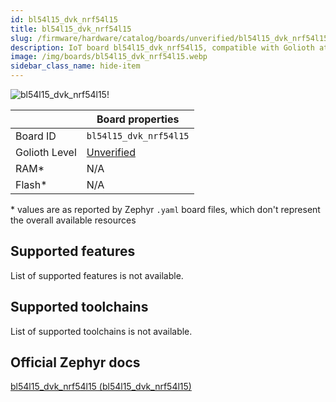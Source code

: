 ```yaml
---
id: bl54l15_dvk_nrf54l15
title: bl54l15_dvk_nrf54l15
slug: /firmware/hardware/catalog/boards/unverified/bl54l15_dvk_nrf54l15
description: IoT board bl54l15_dvk_nrf54l15, compatible with Golioth at unverified level.
image: /img/boards/bl54l15_dvk_nrf54l15.webp
sidebar_class_name: hide-item
---
```


[//]: # (This is an auto-generated file, do not edit! Changes to it will be lost upon re-generation)

![bl54l15_dvk_nrf54l15!](/img/boards/bl54l15_dvk_nrf54l15.webp "bl54l15_dvk_nrf54l15")

|                | Board properties     |
| -------------  | -------------------- |
| Board ID       | `bl54l15_dvk_nrf54l15` |
| Golioth Level  | [Unverified](/firmware/hardware#unverified-boards) |
| RAM*           | N/A |
| Flash*         | N/A |

\* values are as reported by Zephyr `.yaml` board files, which don't represent the overall available resources



## Supported features

List of supported features is not available.

## Supported toolchains

List of supported toolchains is not available.

## Official Zephyr docs

[bl54l15_dvk_nrf54l15 (bl54l15_dvk_nrf54l15)](https://docs.zephyrproject.org/latest/boards/ezurio/bl54l15_dvk/doc/index.html)
